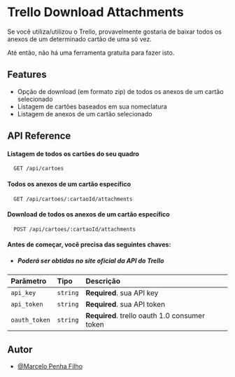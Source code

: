 
# Trello Download Attachments

Se você utiliza/utilizou o Trello, provavelmente gostaria de baixar todos os anexos de um determinado cartão de uma só vez.

Até então, não há uma ferramenta gratuita para fazer isto.





## Features
- Opção de download (em formato zip) de todos os anexos de um cartão selecionado
- Listagem de cartões baseados em sua nomeclatura
- Listagem de anexos de um cartão selecionado


  
## API Reference

#### Listagem de todos os cartões do seu quadro
```http
  GET /api/cartoes
```
#### Todos os anexos de um cartão específico
```http
  GET /api/cartoes/:cartaoId/attachments
```
#### Download de todos os anexos de um cartão específico
```http
  POST /api/cartoes/:cartaoId/attachments
```

#### Antes de começar, você precisa das seguintes chaves:
- ##### Poderá ser obtidas no site oficial da API do Trello
| Parâmetro | Tipo     | Descrição                |
| :-------- | :------- | :------------------------- |
| `api_key` | `string` | **Required**. sua API key |
| `api_token` | `string` | **Required**. sua API token |
| `oauth_token` | `string` | **Required**. trello oauth 1.0 consumer  token |

  
## Autor

- [@Marcelo Penha Filho](https://www.github.com/celopenha)


  

